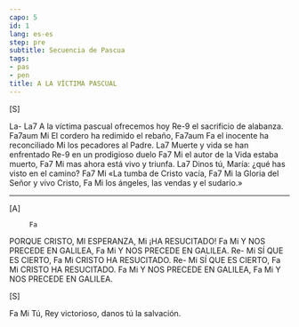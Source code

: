 ```yaml
---
capo: 5
id: 1
lang: es-es
step: pre
subtitle: Secuencia de Pascua
tags:
- pas
- pen
title: A LA VÍCTIMA PASCUAL
---
```


[S]

La-               La7
A la víctima pascual
ofrecemos hoy
                   Re-9
el sacrificio de alabanza.
Fa7aum                       Mi
El cordero ha redimido el rebaño,
Fa7aum      Fa
el inocente ha reconciliado
                  Mi
los pecadores al Padre.
La7
Muerte y vida se han enfrentado
                 Re-9
en un prodigioso duelo
Fa7                          Mi
el autor de la Vida estaba muerto,
     Fa7                Mi
mas ahora está vivo y triunfa.
La7
Dinos tú, María:
¿qué has visto en el camino?
Fa7                   Mi
«La tumba de Cristo vacía,
Fa7                         Mi
la Gloria del Señor y vivo Cristo,
Fa                              Mi
los ángeles, las vendas y el sudario.»

---

[A]

         Fa
PORQUE CRISTO, MI ESPERANZA,
          Mi
¡HA RESUCITADO!
Fa                    Mi
Y NOS PRECEDE EN GALILEA,
Fa                    Mi
Y NOS PRECEDE EN GALILEA.
Re-        Mi
SÍ QUE ES CIERTO,
Fa               Mi
CRISTO HA RESUCITADO.
Re-        Mi
SÍ QUE ES CIERTO,
Fa               Mi
CRISTO HA RESUCITADO.
Fa                    Mi
Y NOS PRECEDE EN GALILEA,
Fa                    Mi
Y NOS PRECEDE EN GALILEA.

[S]

Fa                                    Mi
Tú, Rey victorioso, danos tú la salvación.